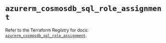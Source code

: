 # `azurerm_cosmosdb_sql_role_assignment`

Refer to the Terraform Registry for docs: [`azurerm_cosmosdb_sql_role_assignment`](https://registry.terraform.io/providers/hashicorp/azurerm/4.30.0/docs/resources/cosmosdb_sql_role_assignment).
